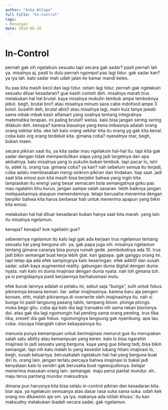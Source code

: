 ```yaml
---
author: "Aska Wilaga"
full title: "In-Control"
tags:
- Renungan
date: 2014-06-18
---
```


# In-Control

pernah gak sih ngelakuin sesuatu tapi secara gak sadar? pasti pernah lah ya. misalnya aj, pasti lo dulu pernah ngompol pas lagi tidur. gak sadar kan? ya iya lah. kalo sadar mah udah jalan ke kamar mandi keles.

Itu pas kita masih kecil dan lagi tidur. selain lagi tidur, pernah gak ngelakuin sesuatu diluar kesadaran? gue kasih contoh deh. misalnya marah trus melakukan hal hal brutal. kaya misalnya mukulin tembok ampe temboknya jebol. begh, brutal bro!! atau misalnya minum saos cabe indofood ampe 3 botol. busehh deh, brutal abis!! atau misalnya lagi, main kuiz tanya jawab sama mbak-mbak kasir alfamart yang soalnya tentang integralnya matematika terapan. ini paling brutal!! weiiss. kalo bisa jangan sering sering dilakuin deh. kenapa? karena biasanya yang kena imbasnya adalah orang orang sekitar kita. oke lah kalo orang sekitar kita itu orang yg gak kita kenal. coba kalo org orang terdekat kita. gimana coba? nyeselnya ntar, begh, bukan maen.

secara pikiran saat itu, ya kita sadar mau ngelakuin hal-hal itu. tapi kita gak sadar dengan tidak memperdulikan siapa yang jadi targetnya dan apa akibatnya. kalo misalnya yang lo pukulin bukan tembok. tapi pacar lo, istri lo, adek lo, orang tua. gimana coba? ya kan? nah sebelum semua itu terjadi, coba selalu membiasakan meng-sinkron pikiran dan tindakan. tiap saat. jadi saat kita emosi pun kita masih bisa berpikir bahwa yang ingin kita lampiaskan itu energi yang besar semacam bola semangatnya goku pas mau ngalahin bhu kurus. jangan sampe salah sasaran. lebih baiknya jangan melepaskannya ataupun memendamnya. tetapi berusaha menerima dengan berpikir bahwa kita harus berbesar hati untuk menerima apapun yang bikin kita emosi.

melakukan hal hal diluar kesadaran bukan hanya saat kita marah. yang lain itu misalnya ngelamun.

kenapa? kenapa? kok ngeliatin gue?

sebenernya ngelamun itu kalo lagi gak ada kerjaan trus ngelamun tentang sesuatu hal yang berguna sih. ya, gak papa juga sih. misalnya ngelamun tentang gimana caranya bisa punya rumah gede. pembokatnya ada 10. trus jadi bikin semangat buat kerja lebih giat. kan gapapa. gak ganggu orang ini. tapi tetep aja ada efek sampingnya kalo keseringan. efek adiktif dan susah sadar. udah kaya augmented reality. gabungan dunia digital dengan dunia nyata. nah kalo ini dunia imajinasi dengan dunia nyata. nah loh gimana tuh. ya si pengidapnya pasti kerjaannya berhalusinasi mulu.

efek buruk lainnya adalah si pelaku ini, sebut saja “bunga”, sulit untuk fokus. pikirannya kesana kemari. liar. seliar imajinasinya. karena baru aja pengen konsen, ehh, malah pikirannya di-overwrite oleh imajinasinya itu. nah si bunga ini pasti langsung pasang tablo, tampang bloon. plonga plongo. muka bego gitu. coba aja kalo dia lagi transaksi nih sama rekan bisnisnya doi. atau gak dia lagi ngomongin hal penting sama orang penting. trus tiba tiba, sreset! dia gak fokus. ngomongnya langsung gak nyambung. apa tau coba. niscaya hilanglah calon kekayaannya itu.

manusia punya kemampuan untuk berimajinasi menurut gue itu merupakan salah satu ability atau kemampuan yang keren. kalo lo bisa ngarahin imajinasi lo jadi sesuatu yang berguna. kaya yang gue bilang tadi, bisa bikin semangat. tapi nih kalo malah lo yang kesedot lubang hitam imajinasi lo, begh, susah keluarnya. berusahalah ngelakuin hal-hal yang berguna buat diri lo, orang lain. jangan terlalu percaya bahwa imajinasi lo bakal jadi kenyataan kalo lo sendiri gak berusaha buat ngewujudinnya. belajar menerima masukan orang lain. semangat. maju perut pantat mundur. eh.. maju terus pantang mundur maksudnya.

dimana pun harusnya kita bisa selalu in-control pikiran dan kesadaran kita. biar apa. ya ngelakuin semuanya atas dasar rasa suka sama suka. udah kek orang mo dikawinin aje om. ya iya. makanya ada istilah khusu’. itu kan maksudny melakukan ibadah secara sadar, gak ngelamun.